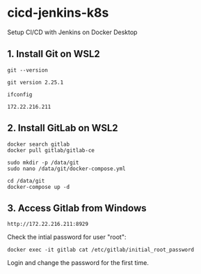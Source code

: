# cicd-jenkins-k8s
Setup CI/CD with Jenkins on Docker Desktop

## 1. Install Git on WSL2

    git --version

    git version 2.25.1

    ifconfig

    172.22.216.211

## 2. Install GitLab on WSL2

    docker search gitlab
    docker pull gitlab/gitlab-ce

    sudo mkdir -p /data/git
    sudo nano /data/git/docker-compose.yml

    cd /data/git
    docker-compose up -d

## 3. Access Gitlab from Windows

    http://172.22.216.211:8929

Check the intial password for user "root":

    docker exec -it gitlab cat /etc/gitlab/initial_root_password

Login and change the password for the first time.

